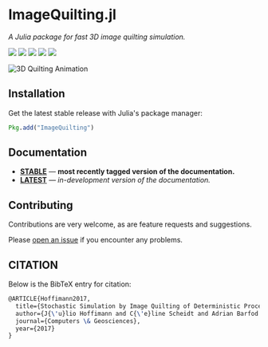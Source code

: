ImageQuilting.jl
================

*A Julia package for fast 3D image quilting simulation.*

[![][travis-img]][travis-url] [![][julia-pkg-img]][julia-pkg-url] [![][codecov-img]][codecov-url] [![][docs-stable-img]][docs-stable-url] [![][docs-latest-img]][docs-latest-url]

![3D Quilting Animation](docs/src/images/quilting.gif)

Installation
------------

Get the latest stable release with Julia's package manager:

```julia
Pkg.add("ImageQuilting")
```

Documentation
-------------

- [**STABLE**][docs-stable-url] &mdash; **most recently tagged version of the documentation.**
- [**LATEST**][docs-latest-url] &mdash; *in-development version of the documentation.*

Contributing
------------

Contributions are very welcome, as are feature requests and suggestions.

Please [open an issue](https://github.com/juliohm/ImageQuilting.jl/issues) if you encounter any problems.

CITATION
--------

Below is the BibTeX entry for citation:

```latex
@ARTICLE{Hoffimann2017,
  title={Stochastic Simulation by Image Quilting of Deterministic Process-based Geological Models},
  author={J{\'u}lio Hoffimann and C{\'e}line Scheidt and Adrian Barfod and Jef Caers},
  journal={Computers \& Geosciences},
  year={2017}
}
```

[docs-stable-img]: https://img.shields.io/badge/docs-stable-blue.svg
[docs-stable-url]: https://juliohm.github.io/ImageQuilting.jl/stable

[docs-latest-img]: https://img.shields.io/badge/docs-latest-blue.svg
[docs-latest-url]: https://juliohm.github.io/ImageQuilting.jl/latest

[travis-img]: https://travis-ci.org/juliohm/ImageQuilting.jl.svg?branch=master
[travis-url]: https://travis-ci.org/juliohm/ImageQuilting.jl

[julia-pkg-img]: http://pkg.julialang.org/badges/ImageQuilting_0.5.svg
[julia-pkg-url]: http://pkg.julialang.org/?pkg=ImageQuilting

[codecov-img]: https://codecov.io/gh/juliohm/ImageQuilting.jl/branch/master/graph/badge.svg
[codecov-url]: https://codecov.io/gh/juliohm/ImageQuilting.jl
